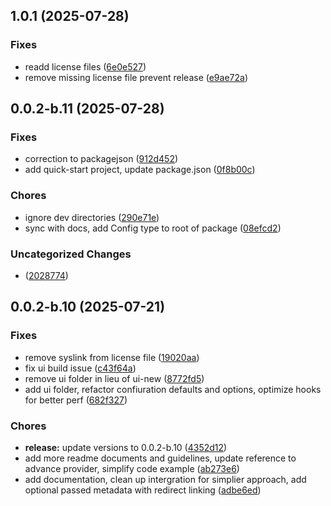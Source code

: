 ## 1.0.1 (2025-07-28)

### Fixes

- readd license files ([6e0e527](https://github.com/Joey-Wallet/wc-client/commit/6e0e527))
- remove missing license file prevent release ([e9ae72a](https://github.com/Joey-Wallet/wc-client/commit/e9ae72a))

## 0.0.2-b.11 (2025-07-28)

### Fixes

- correction to packagejson ([912d452](https://github.com/first-ledger/wallet-connect-playground/commit/912d452))
- add quick-start project, update package.json ([0f8b00c](https://github.com/first-ledger/wallet-connect-playground/commit/0f8b00c))

### Chores

- ignore dev directories ([290e71e](https://github.com/first-ledger/wallet-connect-playground/commit/290e71e))
- sync with docs, add Config type to root of package ([08efcd2](https://github.com/first-ledger/wallet-connect-playground/commit/08efcd2))

### Uncategorized Changes

-  ([2028774](https://github.com/first-ledger/wallet-connect-playground/commit/2028774))

## 0.0.2-b.10 (2025-07-21)

### Fixes

- remove syslink from license file ([19020aa](https://github.com/first-ledger/wallet-connect-playground/commit/19020aa))
- fix ui build issue ([c43f64a](https://github.com/first-ledger/wallet-connect-playground/commit/c43f64a))
- remove ui folder in lieu of ui-new ([8772fd5](https://github.com/first-ledger/wallet-connect-playground/commit/8772fd5))
- add ui folder, refactor confiuration defaults and options, optimize hooks for better perf ([682f327](https://github.com/first-ledger/wallet-connect-playground/commit/682f327))

### Chores

- **release:** update versions to 0.0.2-b.10 ([4352d12](https://github.com/first-ledger/wallet-connect-playground/commit/4352d12))
- add more readme documents and guidelines, update reference to advance provider, simplify code example ([ab273e6](https://github.com/first-ledger/wallet-connect-playground/commit/ab273e6))
- add documentation, clean up intergration for simplier approach, add optional passed metadata with redirect linking ([adbe6ed](https://github.com/first-ledger/wallet-connect-playground/commit/adbe6ed))